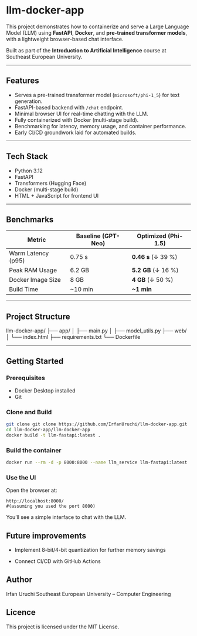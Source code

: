 # llm-docker-app

This project demonstrates how to containerize and serve a Large Language Model (LLM) using **FastAPI**, **Docker**, and **pre-trained transformer models**, with a lightweight browser-based chat interface.

Built as part of the **Introduction to Artificial Intelligence** course at Southeast European University.

---

## Features

- Serves a pre-trained transformer model (`microsoft/phi-1_5`) for text generation.  
- FastAPI-based backend with `/chat` endpoint.  
- Minimal browser UI for real-time chatting with the LLM.  
- Fully containerized with Docker (multi-stage build).  
- Benchmarking for latency, memory usage, and container performance.  
- Early CI/CD groundwork laid for automated builds.


---

## Tech Stack

- Python 3.12  
- FastAPI  
- Transformers (Hugging Face)  
- Docker (multi-stage build)  
- HTML + JavaScript for frontend UI

---

## Benchmarks

| Metric                | Baseline (GPT-Neo) | Optimized (Phi-1.5)   |
|-----------------------|--------------------|-----------------------|
| Warm Latency (p95)    | 0.75 s             | **0.46 s** (↓ 39 %)   |
| Peak RAM Usage        | 6.2 GB             | **5.2 GB** (↓ 16 %)   |
| Docker Image Size     | 8 GB               | **4 GB** (↓ 50 %)     |
| Build Time            | ~10 min            | **~1 min**            |

---

## Project Structure

llm-docker-app/
├── app/
│ ├── main.py 
│ ├── model_utils.py
├── web/
│ └── index.html 
├── requirements.txt
└── Dockerfile


---

## Getting Started

### Prerequisites

- Docker Desktop installed  
- Git

### Clone and Build

```bash
git clone git clone https://github.com/IrfanUruchi/llm-docker-app.git
cd llm-docker-app/llm-docker-app
docker build -t llm-fastapi:latest .
```

### Build the container

```bash
docker run --rm -d -p 8000:8000 --name llm_service llm-fastapi:latest
```

### Use the UI
Open the browser at:

```shell
http://localhost:8000/
#(assuming you used the port 8000)
```

You’ll see a simple interface to chat with the LLM.

## Future improvements 

- Implement 8-bit/4-bit quantization for further memory savings

- Connect CI/CD with GitHub Actions


## Author

Irfan Uruchi
Southeast European University – Computer Engineering


## Licence

This project is licensed under the MIT License.





